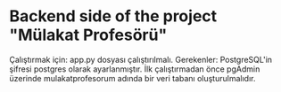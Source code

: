 # Backend side of the project "Mülakat Profesörü"
Çalıştırmak için: app.py dosyası çalıştırılmalı.
Gerekenler: PostgreSQL'in şifresi postgres olarak ayarlanmıştır. İlk çalıştırmadan önce pgAdmin üzerinde mulakatprofesorum adında bir veri tabanı oluşturulmalıdır.
